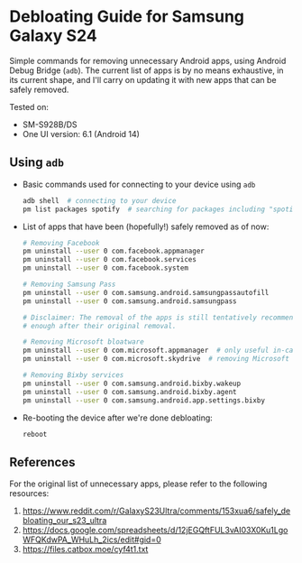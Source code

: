 # Debloating Guide for Samsung Galaxy S24
Simple commands for removing unnecessary Android apps, using Android Debug Bridge (`adb`). The current list of apps is by no means exhaustive, in its current shape, and I'll carry on updating it with new apps that can be safely removed.

Tested on:
- SM-S928B/DS
- One UI version: 6.1 (Android 14)

## Using `adb`

- Basic commands used for connecting to your device using `adb`
  ```sh
  adb shell  # connecting to your device
  pm list packages spotify  # searching for packages including "spotify" in their title
  ```

- List of apps that have been (hopefully!) safely removed as of now:
  ```sh
  # Removing Facebook
  pm uninstall --user 0 com.facebook.appmanager
  pm uninstall --user 0 com.facebook.services
  pm uninstall --user 0 com.facebook.system
  
  # Removing Samsung Pass
  pm uninstall --user 0 com.samsung.android.samsungpassautofill
  pm uninstall --user 0 com.samsung.android.samsungpass

  # Disclaimer: The removal of the apps is still tentatively recommended since I haven't tested the phone long
  # enough after their original removal.

  # Removing Microsoft bloatware
  pm uninstall --user 0 com.microsoft.appmanager  # only useful in-case you'd like to link your phone to Windows
  pm uninstall --user 0 com.microsoft.skydrive  # removing Microsoft OneDrive

  # Removing Bixby services
  pm uninstall --user 0 com.samsung.android.bixby.wakeup
  pm uninstall --user 0 com.samsung.android.bixby.agent
  pm uninstall --user 0 com.samsung.android.app.settings.bixby
  ```

- Re-booting the device after we're done debloating:
  ```sh
  reboot
  ```

## References

For the original list of unnecessary apps, please refer to the following resources:

1. https://www.reddit.com/r/GalaxyS23Ultra/comments/153xua6/safely_debloating_our_s23_ultra
2. https://docs.google.com/spreadsheets/d/12jEGQftFUL3vAI03X0Ku1LgoWFQKdwPA_WHuLh_2ics/edit#gid=0
3. https://files.catbox.moe/cyf4t1.txt

